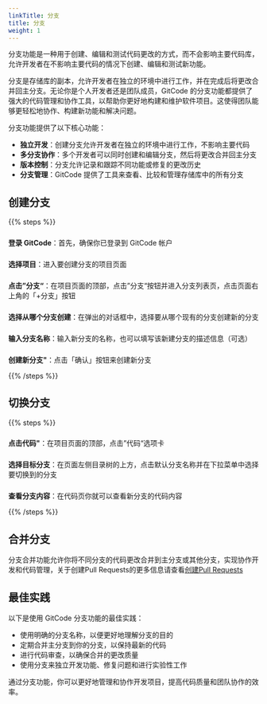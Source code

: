 ```yaml
---
linkTitle: 分支
title: 分支
weight: 1
---
```


分支功能是一种用于创建、编辑和测试代码更改的方式，而不会影响主要代码库，允许开发者在不影响主要代码的情况下创建、编辑和测试新功能。

分支是存储库的副本，允许开发者在独立的环境中进行工作，并在完成后将更改合并回主分支。无论你是个人开发者还是团队成员，GitCode 的分支功能都提供了强大的代码管理和协作工具，以帮助你更好地构建和维护软件项目。这使得团队能够更轻松地协作、构建新功能和解决问题。

分支功能提供了以下核心功能：

- **独立开发**：创建分支允许开发者在独立的环境中进行工作，不影响主要代码
- **多分支协作**：多个开发者可以同时创建和编辑分支，然后将更改合并回主分支
- **版本控制**：分支允许记录和跟踪不同功能或修复的更改历史
- **分支管理**：GitCode 提供了工具来查看、比较和管理存储库中的所有分支

## 创建分支

{{% steps %}}

### 
**登录 GitCode**：首先，确保你已登录到 GitCode 帐户

### 
**选择项目**：进入要创建分支的项目页面

### 
**点击”分支“**：在项目页面的顶部，点击”分支“按钮并进入分支列表页，点击页面右上角的「+分支」按钮

### 
**选择从哪个分支创建**：在弹出的对话框中，选择要从哪个现有的分支创建新的分支

### 
**输入分支名称**：输入新分支的名称，也可以填写该新建分支的描述信息（可选）

### 
**创建新分支"**：点击「确认」按钮来创建新分支

{{% /steps %}}

## 切换分支

{{% steps %}}

### 
**点击代码"**：在项目页面的顶部，点击”代码“选项卡

### 
**选择目标分支**：在页面左侧目录树的上方，点击默认分支名称并在下拉菜单中选择要切换到的分支

### 
**查看分支内容**：在代码页你就可以查看新分支的代码内容

{{% /steps %}}

## 合并分支

分支合并功能允许你将不同分支的代码更改合并到主分支或其他分支，实现协作开发和代码管理，关于创建Pull Requests的更多信息请查看[创建Pull Requests](../../../pulls/create-pr)

## 最佳实践

以下是使用 GitCode 分支功能的最佳实践：

- 使用明确的分支名称，以便更好地理解分支的目的
- 定期合并主分支到你的分支，以保持最新的代码
- 进行代码审查，以确保合并的更改质量
- 使用分支来独立开发功能、修复问题和进行实验性工作

通过分支功能，你可以更好地管理和协作开发项目，提高代码质量和团队协作的效率。